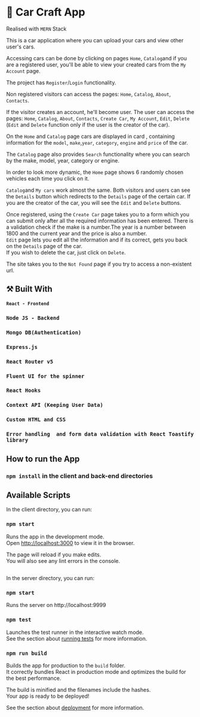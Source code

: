 # 🚗 Car Craft App 

Realised with `MERN` Stack
 
This is a car application where you can upload your cars and view other user's cars.

Accessing cars can be done by clicking on pages `Home`, `Catalog`and if you are a registered user, you'll be able to view your created cars from the `My Account` page.

The project has `Register`/`Login` functionality.<br/>

Non registered visitors can access the pages: `Home`, `Catalog`, `About`, `Contacts`.

If the visitor creates an account, he'll become user. The user can access the pages: `Home`, `Catalog`, `About`, `Contacts`, `Create Car`, `My Account`, `Edit`, `Delete` (`Edit` and `Delete` function only if the user is the creator of the car).

On the `Home` and `Catalog` page cars are displayed in card , containing information for the `model`, `make`,`year`, `category`, `engine` and `price` of the car.

The `Catalog` page also provides `Search` functionality where you can search by the make, model, year, category or engine.

In order to look more dynamic, the `Home` page shows 6 randomly chosen vehicles each time you click on it.

`Catalog`and `My cars` work almost the same.
Both visitors and users can see the `Details` button which redirects to the `Details` page of the certain car. If you are the creator of the car, you will see the `Edit` and `Delete` buttons.

Once registered, using the `Create Car` page takes you to a form which you can submit only after all the required information has been entered. There is a validation check if the make is a number.The year is a number between 1800 and the current year and the price is also a number. <br/>
`Edit` page lets you edit all the information and if its correct, gets you back on the `Details` page of the car.<br/>
If you wish to delete the car, just click on `Delete`.

The site takes you to the `Not Found` page if you try to access a non-existent url.

 ## ⚒  Built With <br/>

 #### `React - Frontend` 
 ### `Node JS - Backend` <br/>
 ### `Mongo DB(Authentication)` <br/>
 ### `Express.js` <br/>
 ### `React Router v5`  <br/>
 ### `Fluent UI for the spinner`  <br/>
 ### `React Hooks`  <br/>
 ### `Context API (Keeping User Data)` <br/>
 ### `Custom HTML and CSS` <br/>
 ### `Error handling  and form data validation with React Toastify library`<br/>


## How to run the App

### `npm install` in the client and back-end directories

## Available Scripts

In the client directory, you can run:

### `npm start`

Runs the app in the development mode.<br />
Open [http://localhost:3000](http://localhost:3000) to view it in the browser.


The page will reload if you make edits.<br />
You will also see any lint errors in the console.

## 

In the server directory, you can run:

### `npm start`

Runs the server on http://localhost:9999

### `npm test`

Launches the test runner in the interactive watch mode.<br />
See the section about [running tests](https://facebook.github.io/create-react-app/docs/running-tests) for more information.

### `npm run build`

Builds the app for production to the `build` folder.<br />
It correctly bundles React in production mode and optimizes the build for the best performance.

The build is minified and the filenames include the hashes.<br />
Your app is ready to be deployed!

See the section about [deployment](https://facebook.github.io/create-react-app/docs/deployment) for more information.
